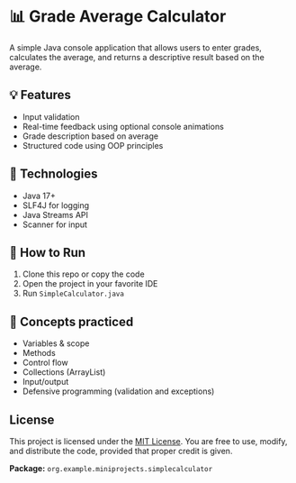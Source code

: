 # 📊 Grade Average Calculator

A simple Java console application that allows users to enter grades, calculates the average, and returns a descriptive result based on the average.

## 💡 Features
- Input validation
- Real-time feedback using optional console animations
- Grade description based on average
- Structured code using OOP principles

## 🧪 Technologies
- Java 17+
- SLF4J for logging
- Java Streams API
- Scanner for input

## 🚀 How to Run
1. Clone this repo or copy the code
2. Open the project in your favorite IDE
3. Run `SimpleCalculator.java`

## 🧠 Concepts practiced
- Variables & scope
- Methods
- Control flow
- Collections (ArrayList)
- Input/output
- Defensive programming (validation and exceptions)

## License

This project is licensed under the [MIT License](https://opensource.org/licenses/MIT). You are free to use, modify, and distribute the code, provided that proper credit is given.

**Package:** `org.example.miniprojects.simplecalculator`

